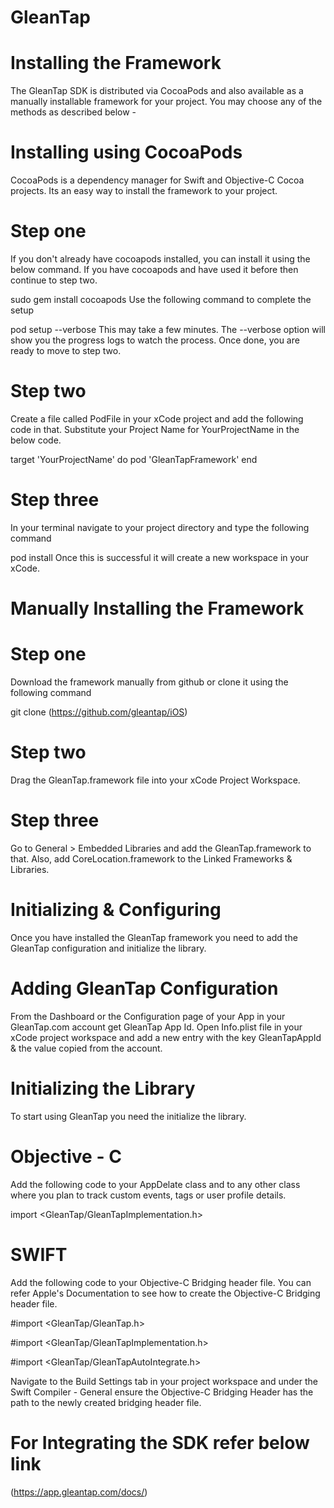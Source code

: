 # GleanTap

# Installing the Framework

The GleanTap SDK is distributed via CocoaPods and also available as a manually installable framework for your project. You may choose any of the methods as described below -


# Installing using CocoaPods
CocoaPods is a dependency manager for Swift and Objective-C Cocoa projects. Its an easy way to install the framework to your project.

# Step one

If you don't already have cocoapods installed, you can install it using the below command. If you have cocoapods and have used it before then continue to step two.

sudo gem install cocoapods
Use the following command to complete the setup

pod setup --verbose
This may take a few minutes. The --verbose option will show you the progress logs to watch the process. Once done, you are ready to move to step two.


# Step two

Create a file called PodFile in your xCode project and add the following code in that. Substitute your Project Name for YourProjectName in the below code.

target 'YourProjectName' do
    pod 'GleanTapFramework'
end

# Step three

In your terminal navigate to your project directory and type the following command

pod install
Once this is successful it will create a new workspace in your xCode.


# Manually Installing the Framework

# Step one

Download the framework manually from github or clone it using the following command

git clone (https://github.com/gleantap/iOS)

# Step two

Drag the GleanTap.framework file into your xCode Project Workspace.


# Step three

Go to General > Embedded Libraries and add the GleanTap.framework to that. Also, add CoreLocation.framework to the Linked Frameworks & Libraries.

# Initializing & Configuring
Once you have installed the GleanTap framework you need to add the GleanTap configuration and initialize the library.


# Adding GleanTap Configuration
From the Dashboard or the Configuration page of your App in your GleanTap.com account get GleanTap App Id. Open Info.plist file in your xCode project workspace and add a new entry with the key GleanTapAppId & the value copied from the account.


# Initializing the Library
To start using GleanTap you need the initialize the library.

# Objective - C

Add the following code to your AppDelate class and to any other class where you plan to track custom events, tags or user profile details.

import <GleanTap/GleanTapImplementation.h>

# SWIFT

Add the following code to your Objective-C Bridging header file. You can refer Apple's Documentation to see how to create the Objective-C Bridging header file.

#import <GleanTap/GleanTap.h>

#import <GleanTap/GleanTapImplementation.h>

#import <GleanTap/GleanTapAutoIntegrate.h>

Navigate to the Build Settings tab in your project workspace and under the Swift Compiler - General ensure the Objective-C Bridging Header has the path to the newly created bridging header file.

# For Integrating the SDK refer below link

(https://app.gleantap.com/docs/)
